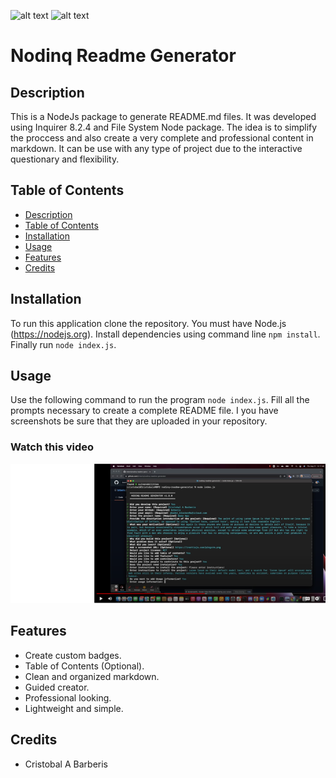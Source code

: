 [comment]: <> (This readme was created by Nodinq Readme Generator)
![alt text](https://img.shields.io/badge/License-MIT-brightgreen)
![alt text](https://img.shields.io/badge/Version-1.0.0-blue)

# Nodinq Readme Generator

## Description

This is a NodeJs package to generate README.md files. It was developed using Inquirer 8.2.4 and File System Node package. The idea is to simplify the proccess and also create a very complete and professional content in markdown.
It can be use with any type of project due to the interactive questionary and flexibility.

## Table of Contents

  - [Description](#description)
  - [Table of Contents](#table-of-contents)
  - [Installation](#installation)
  - [Usage](#usage)
  - [Features](#features)
  - [Credits](#credits)

## Installation

To run this application clone the repository. You must have Node.js (https://nodejs.org). Install dependencies using command line `npm install`. Finally run `node index.js`.

## Usage

Use the following command to run the program `node index.js`. Fill all the prompts necessary to create a complete  README file. I you have screenshots be sure that they are uploaded in your repository.

### Watch this video

[![Watch the video](https://github.com/brberis/nodinq-readme-generator/blob/main/assets/images/screenshot.png?raw=true)](https://drive.google.com/file/d/1l8E_fUCR6Aqxf3oO4TeGMH_ks16EJShi/view)


## Features

- Create custom badges.
- Table of Contents (Optional).
- Clean and organized markdown.
- Guided creator.
- Professional looking.
- Lightweight and simple.

## Credits

* Cristobal A Barberis
